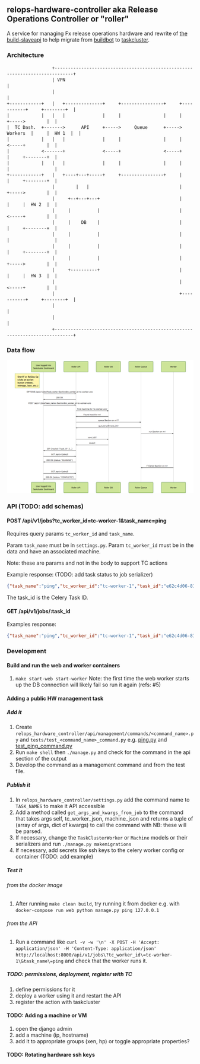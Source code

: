 ## relops-hardware-controller aka Release Operations Controller or "roller"

A service for managing Fx release operations hardware and rewrite of
[the build-slaveapi](https://github.com/mozilla/build-slaveapi) to
help migrate from [buildbot](http://buildbot.net/) to
[taskcluster](https://github.com/taskcluster).

### Architecture

```
                 +-----------------------------------------------------------------------------+
                 | VPN                                                                         |
                 |                                                                             |
+------------+   |   +--------------+     +----------------+     +-----------+     +--------+  |
|            |   |   |              |     |                |     |           +----->        |  |
|  TC Dash.  +------->      API     +----->     Queue      +----->  Workers  |     |  HW 1  |  |
|            |   |   |              |     |                |     |           <-----+        |  |
|            <-------+              <-----+                <-----+           |     +--------+  |
|            |   |   |              |     |                |     |           |                 |
+------------+   |   +----+---+-----+     +----------------+     |           |     +--------+  |
                 |        |   |                                  |           +----->        |  |
                 |     +--+---+---+                              |           |     |  HW 2  |  |
                 |     |          |                              |           <-----+        |  |
                 |     |    DB    |                              |           |     +--------+  |
                 |     |          |                              |           |                 |
                 |     |          |                              |           |     +--------+  |
                 |     |          |                              |           +----->        |  |
                 |     +----------+                              |           |     |  HW 3  |  |
                 |                                               |           <-----+        |  |
                 |                                               +-----------+     +--------+  |
                 |                                                                             |
                 |                                                                             |
                 +-----------------------------------------------------------------------------+
```

### Data flow

![sequence diagram](docs/sequence_diagram.png)

### API (TODO: add schemas)

#### POST /api/v1/jobs\?tc_worker_id\=tc-worker-1\&task_name\=ping

Requires query params `tc_worker_id` and `task_name`.

Param `task_name` must be in `settings.py`.
Param `tc_worker_id` must be in the data and have an associated machine.

Note: these are params and not in the body to support TC actions

Example response: (TODO: add task status to job serializer)

```json
{"task_name":"ping","tc_worker_id":"tc-worker-1","task_id":"e62c4d06-8101-4074-b3c2-c639005a4430"}
```

The task_id is the Celery Task ID.

#### GET /api/v1/jobs/:task_id

Examples response:

```json
{"task_name":"ping","tc_worker_id":"tc-worker-1","task_id":"e62c4d06-8101-4074-b3c2-c639005a4430"}
```


### Development

#### Build and run the web and worker containers

1. `make start-web start-worker` Note: the first time the web worker starts up the DB connection will likely fail so run it again (refs: #5)

#### Adding a public HW management task

##### Add it

1. Create `relops_hardware_controller/api/management/commands/<command_name>.py` and `tests/test_<command_name>_command.py` e.g. [ping.py](https://github.com/mozilla-services/relops-hardware-controller/blob/3c1826174fca5face67cebd44e84c40602543a07/relops_hardware_controller/api/management/commands/ping.py) and [test_ping_command.py](https://github.com/mozilla-services/relops-hardware-controller/blob/3c1826174fca5face67cebd44e84c40602543a07/tests/test_ping_command.py)
1. Run `make shell` then `./manage.py` and check for the command in the api section of the output
1. Develop the command as a management command and from the test file.

##### Publish it

1. In `relops_hardware_controller/settings.py` add the command name to `TASK_NAMES` to make it API accessible
1. Add a method called `get_args_and_kwargs_from_job` to the command that takes args self, tc_worker_json, machine_json and returns a tuple of (array of args, dict of kwargs) to call the command with NB: these will be parsed.
1. If necessary, change the `TaskClusterWorker` or `Machine` models or their serializers and run `./manage.py makemigrations`
1. If necessary, add secrets like ssh keys to the celery worker config or container (TODO: add example)

##### Test it

###### from the docker image

1. After running `make clean build`, try running it from docker e.g. with `docker-compose run web python manage.py ping 127.0.0.1`

###### from the API

1. Run a command like `curl -v -w '\n' -X POST -H 'Accept: application/json' -H 'Content-Type: application/json' http://localhost:8000/api/v1/jobs\?tc_worker_id\=tc-worker-1\&task_name\=ping` and check that the worker runs it.


##### TODO: permissions, deployment, register with TC

1. define permissions for it
1. deploy a worker using it and restart the API
1. register the action with taskcluster


#### TODO: Adding a machine or VM

1. open the django admin
1. add a machine (ip, hostname)
1. add it to appropriate groups (xen, hp) or toggle appropriate properties?

#### TODO: Rotating hardware ssh keys

